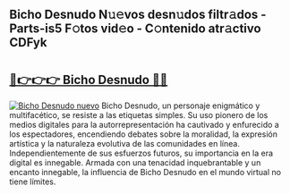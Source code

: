## Bicho Desnudo N𝚞𝚎vos desn𝚞dos filtr𝚊dos - Parts-is5 F𝚘tos vid𝚎o - C𝚘ntenido atr𝚊ctivo CDFyk

# <h2><a href="http://mb164t.tromn.icu/?c=Bicho+Desnudo">🔗👉👉👉 Bicho Desnudo 🔗🔗</a></h2>

[![Bicho Desnudo nuevo](https://i.imgur.com/pEAQMta.gif)](http://mb164t.tromn.icu/?c=Bicho+Desnudo)
Bicho Desnudo, un personaje enigmático y multifacético, se resiste a las etiquetas simples. Su uso pionero de los medios digitales para la autorrepresentación ha cautivado y enfurecido a los espectadores, encendiendo debates sobre la moralidad, la expresión artística y la naturaleza evolutiva de las comunidades en línea. Independientemente de sus esfuerzos futuros, su importancia en la era digital es innegable. Armada con una tenacidad inquebrantable y un encanto innegable, la influencia de Bicho Desnudo en el mundo virtual no tiene límites.

